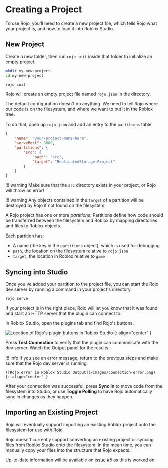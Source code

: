 # Creating a Project
To use Rojo, you'll need to create a new project file, which tells Rojo what your project is, and how to load it into Roblox Studio.

## New Project
Create a new folder, then run `rojo init` inside that folder to initialize an empty project.

```sh
mkdir my-new-project
cd my-new-project

rojo init
```

Rojo will create an empty project file named `rojo.json` in the directory.

The default configuration doesn't do anything. We need to tell Rojo where our code is on the filesystem, and where we want to put it in the Roblox tree.

To do that, open up `rojo.json` and add an entry to the `partitions` table:

```json
{
    "name": "your-project-name-here",
    "servePort": 8000,
    "partitions": {
        "src": {
            "path": "src",
            "target": "ReplicatedStorage.Project"
        }
    }
}
```

!!! warning
    Make sure that the `src` directory exists in your project, or Rojo will throw an error!

!!! warning
    Any objects contained in the `target` of a partition will be destroyed by Rojo if not found on the filesystem!

A Rojo project has one or more *partitions*. Partitions define how code should be transferred between the filesystem and Roblox by mapping directories and files to Roblox objects.

Each partition has:

* A name (the key in the `partitions` object), which is used for debugging
* `path`, the location on the filesystem relative to `rojo.json`
* `target`, the location in Roblox relative to `game`

## Syncing into Studio

Once you've added your partition to the project file, you can start the Rojo dev server by running a command in your project's directory:

```sh
rojo serve
```

If your project is in the right place, Rojo will let you know that it was found and start an HTTP server that the plugin can connect to.

In Roblox Studio, open the plugins tab and find Rojo's buttons.

![Location of Rojo's plugin buttons in Roblox Studio](/images/plugin-buttons.png)
{: align="center" }

Press **Test Connection** to verify that the plugin can communicate with the dev server. Watch the Output panel for the results.

!!! info
    If you see an error message, return to the previous steps and make sure that the Rojo dev server is running.

    ![Rojo error in Roblox Studio Output](/images/connection-error.png)
    {: align="center" }

After your connection was successful, press **Sync In** to move code from the filesystem into Studio, or use **Toggle Polling** to have Rojo automatically sync in changes as they happen.

## Importing an Existing Project
Rojo will eventually support importing an existing Roblox project onto the filesystem for use with Rojo.

Rojo doesn't currently support converting an existing project or syncing files from Roblox Studio onto the filesystem. In the mean time, you can manually copy your files into the structure that Rojo expects.

Up-to-date information will be available on [issue #5](https://github.com/LPGhatguy/rojo/issues/5) as this is worked on.